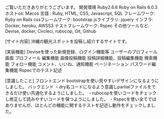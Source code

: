ご覧いただきありがとうございます。
開発環境
Ruby2.6.6
Ruby on Rails 6.0.3
ホストos: Macos
言語   : Ruby, HTML, CSS, Javascript, SQL
フレームワーク: Ryby on Rails
cssフレームワーク: bootstrap
jsライブラリ: jquery
インフラ: Docker, heroku, AWSS3
テストフレームワーク: Rspec
その他ツールなど: Devise, docker, Circleci, rubocop, Git, Github

[サイト内容]
沖縄の観光スポットを投稿し紹介するサイトです。

[実装機能]
Deviseを使った新規登録、ログイン機能等
ユーザーのプロフィール画面
プロフィール 編集機能
画像投稿機能
投稿詳細機能、投稿編集機能
検索機能
フォロー機能
コメント、いいね、通知機能
ページネーション
パスワード編集機能
Rspecでのテスト記述

[意識したこと]
フロントエンド
bootstrapを使い見やすいデザインになるようにしました。
バックエンド
・dry名コードになるよう意識しpartialファイルをできるだけ使い共通化するようにしました。
・rubocopを使いコードをチェックし修正して読みやすいコードを保つようにしました。
・Rspecを使い全てではありませんが、ほとんどの機能に関するテストを記述し動作をチェックしました。
